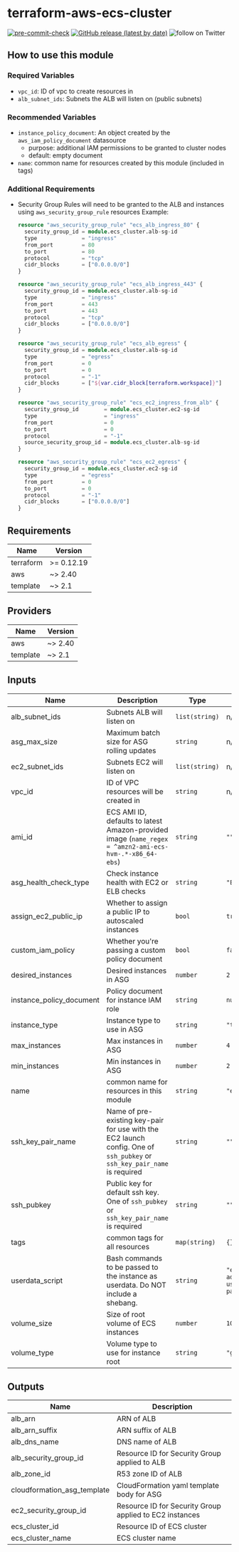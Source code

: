 # terraform-aws-ecs-cluster
[![pre-commit-check](https://github.com/rhythmictech/terraform-aws-ecs-cluster/workflows/pre-commit-check/badge.svg)](https://github.com/rhythmictech/terraform-aws-ecs-cluster/actions)
[![GitHub release (latest by date)](https://img.shields.io/github/v/release/rhythmictech/terraform-aws-ecs-cluster)](https://github.com/rhythmictech/terraform-aws-ecs-cluster/releases)
<img src="https://img.shields.io/twitter/follow/RhythmicTech?style=social&logo=twitter" alt="follow on Twitter"></a>

## How to use this module

### Required Variables
* `vpc_id`: ID of vpc to create resources in
* `alb_subnet_ids`: Subnets the ALB will listen on (public subnets)

### Recommended Variables
* `instance_policy_document`: An object created by the `aws_iam_policy_document` datasource
  * purpose: additional IAM permissions to be granted to cluster nodes
  * default: empty document
* `name`: common name for resources created by this module (included in tags)

### Additional Requirements
* Security Group Rules will need to be granted to the ALB and instances using `aws_security_group_rule` resources
  Example:
  ```terraform
  resource "aws_security_group_rule" "ecs_alb_ingress_80" {
    security_group_id = module.ecs_cluster.alb-sg-id
    type              = "ingress"
    from_port         = 80
    to_port           = 80
    protocol          = "tcp"
    cidr_blocks       = ["0.0.0.0/0"]
  }

  resource "aws_security_group_rule" "ecs_alb_ingress_443" {
    security_group_id = module.ecs_cluster.alb-sg-id
    type              = "ingress"
    from_port         = 443
    to_port           = 443
    protocol          = "tcp"
    cidr_blocks       = ["0.0.0.0/0"]
  }

  resource "aws_security_group_rule" "ecs_alb_egress" {
    security_group_id = module.ecs_cluster.alb-sg-id
    type              = "egress"
    from_port         = 0
    to_port           = 0
    protocol          = "-1"
    cidr_blocks       = ["${var.cidr_block[terraform.workspace]}"]
  }

  resource "aws_security_group_rule" "ecs_ec2_ingress_from_alb" {
    security_group_id        = module.ecs_cluster.ec2-sg-id
    type                     = "ingress"
    from_port                = 0
    to_port                  = 0
    protocol                 = "-1"
    source_security_group_id = module.ecs_cluster.alb-sg-id
  }

  resource "aws_security_group_rule" "ecs_ec2_egress" {
    security_group_id = module.ecs_cluster.ec2-sg-id
    type              = "egress"
    from_port         = 0
    to_port           = 0
    protocol          = "-1"
    cidr_blocks       = ["0.0.0.0/0"]
  }
  ```

<!-- BEGINNING OF PRE-COMMIT-TERRAFORM DOCS HOOK -->
## Requirements

| Name | Version |
|------|---------|
| terraform | >= 0.12.19 |
| aws | ~> 2.40 |
| template | ~> 2.1 |

## Providers

| Name | Version |
|------|---------|
| aws | ~> 2.40 |
| template | ~> 2.1 |

## Inputs

| Name | Description | Type | Default | Required |
|------|-------------|------|---------|:--------:|
| alb\_subnet\_ids | Subnets ALB will listen on | `list(string)` | n/a | yes |
| asg\_max\_size | Maximum batch size for ASG rolling updates | `string` | n/a | yes |
| ec2\_subnet\_ids | Subnets EC2 will listen on | `list(string)` | n/a | yes |
| vpc\_id | ID of VPC resources will be created in | `string` | n/a | yes |
| ami\_id | ECS AMI ID, defaults to latest Amazon-provided image (`name_regex = ^amzn2-ami-ecs-hvm-.*-x86_64-ebs`) | `string` | `""` | no |
| asg\_health\_check\_type | Check instance health with EC2 or ELB checks | `string` | `"EC2"` | no |
| assign\_ec2\_public\_ip | Whether to assign a public IP to autoscaled instances | `bool` | `true` | no |
| custom\_iam\_policy | Whether you're passing a custom policy document | `bool` | `false` | no |
| desired\_instances | Desired instances in ASG | `number` | `2` | no |
| instance\_policy\_document | Policy document for instance IAM role | `string` | `null` | no |
| instance\_type | Instance type to use in ASG | `string` | `"t3.micro"` | no |
| max\_instances | Max instances in ASG | `number` | `4` | no |
| min\_instances | Min instances in ASG | `number` | `2` | no |
| name | common name for resources in this module | `string` | `"ecs_cluster"` | no |
| ssh\_key\_pair\_name | Name of pre-existing key-pair for use with the EC2 launch config. One of `ssh_pubkey` or `ssh_key_pair_name` is required | `string` | `""` | no |
| ssh\_pubkey | Public key for default ssh key. One of `ssh_pubkey` or `ssh_key_pair_name` is required | `string` | `""` | no |
| tags | common tags for all resources | `map(string)` | `{}` | no |
| userdata\_script | Bash commands to be passed to the instance as userdata. Do NOT include a shebang. | `string` | `"echo 'No additional userdata was passed'"` | no |
| volume\_size | Size of root volume of ECS instances | `number` | `100` | no |
| volume\_type | Volume type to use for instance root | `string` | `"gp2"` | no |

## Outputs

| Name | Description |
|------|-------------|
| alb\_arn | ARN of ALB |
| alb\_arn\_suffix | ARN suffix of ALB |
| alb\_dns\_name | DNS name of ALB |
| alb\_security\_group\_id | Resource ID for Security Group applied to ALB |
| alb\_zone\_id | R53 zone ID of ALB |
| cloudformation\_asg\_template | CloudFormation yaml template body for ASG |
| ec2\_security\_group\_id | Resource ID for Security Group applied to EC2 instances |
| ecs\_cluster\_id | Resource ID of ECS cluster |
| ecs\_cluster\_name | ECS cluster name |

<!-- END OF PRE-COMMIT-TERRAFORM DOCS HOOK -->
